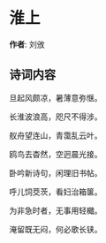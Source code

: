 # 淮上

**作者**: 刘攽

## 诗词内容

旦起风颇凉，暑薄意弥惬。

长淮波浪高，咫尺不得涉。

舣舟望连山，青霭乱云叶。

鸥鸟去杳然，空迥晨光接。

卧吟新诗句，闲理旧书帖。

呼儿饲茭茨，看妇治箱箧。

为非急时者，无事用轻檝。

淹留既无闷，何必歌长铗。

